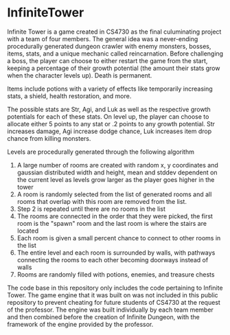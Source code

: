 # InfiniteTower

Infinite Tower is a game created in CS4730 as the final culuminating project with a team of four members. The general idea was a never-ending procedurally generated dungeon crawler with enemy monsters, bosses, items, stats, and a unique mechanic called reincarnation. Before challenging a boss, the player can choose to either restart the game from the start, keeping a percentage of their growth potential (the amount their stats grow when the character levels up). Death is permanent. 

Items include potions with a variety of effects like temporarily increasing stats, a shield, health restoration, and more. 

The possible stats are Str, Agi, and Luk as well as the respective growth potentials for each of these stats. On level up, the player can choose to allocate either 5 points to any stat or .2 points to any growth potential. Str increases damage, Agi increase dodge chance, Luk increases item drop chance from killing monsters.

Levels are procedurally generated through the following algorithm
1. A large number of rooms are created with random x, y coordinates and gaussian distributed width and height, mean and stddev dependent on the current level as levels grow larger as the player goes higher in the tower
2. A room is randomly selected from the list of generated rooms and all rooms that overlap with this room are removed from the list.
3. Step 2 is repeated until there are no rooms in the list
4. The rooms are connected in the order that they were picked, the first room is the "spawn" room and the last room is where the stairs are located
5. Each room is given a small percent chance to connect to other rooms in the list
6. The entire level and each room is surrounded by walls, with pathways connecting the rooms to each other becoming doorways instead of walls
7. Rooms are randomly filled with potions, enemies, and treasure chests
 
The code base in this repository only includes the code pertaining to Infinite Tower. The game engine that it was built on was not included in this public repository to prevent cheating for future students of CS4730 at the request of the professor. The engine was built individually by each team member and then combined before the creation of Infinite Dungeon, with the framework of the engine provided by the professor. 
